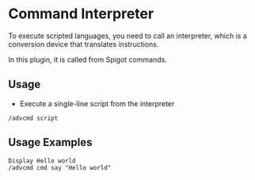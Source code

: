 # Command Interpreter
To execute scripted languages, you need to call an interpreter, which is a conversion device that translates instructions.

In this plugin, it is called from Spigot commands.

## Usage
- Execute a single-line script from the interpreter
```
/advcmd script
```

## Usage Examples
```
Display Hello world
/advcmd cmd say "Hello world"
```